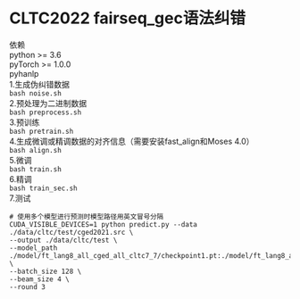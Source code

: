 # CLTC2022 fairseq_gec语法纠错
依赖  
python >= 3.6  
pyTorch >= 1.0.0  
pyhanlp  
1.生成伪纠错数据  
```bash noise.sh```  
2.预处理为二进制数据  
```bash preprocess.sh```  
3.预训练  
```bash pretrain.sh```  
4.生成微调或精调数据的对齐信息（需要安装fast_align和Moses 4.0）  
```bash align.sh```  
5.微调  
```bash train.sh```  
6.精调  
```bash train_sec.sh```  
7.测试  
```
# 使用多个模型进行预测时模型路径用英文冒号分隔
CUDA_VISIBLE_DEVICES=1 python predict.py --data ./data/cltc/test/cged2021.src \
--output ./data/cltc/test \
--model_path ./model/ft_lang8_all_cged_all_cltc7_7/checkpoint1.pt:./model/ft_lang8_all_cged_all_cltc4_9/checkpoint5.pt:./model/ft_lang8_all_cged_all_cltc4_10/checkpoint5.pt \
--batch_size 128 \
--beam_size 4 \
--round 3
```
